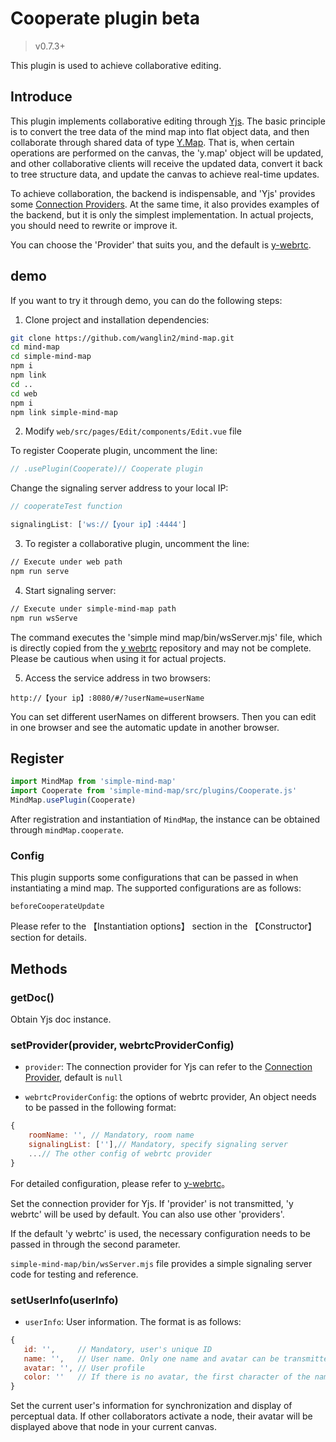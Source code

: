 # Cooperate plugin beta

> v0.7.3+

This plugin is used to achieve collaborative editing.

## Introduce

This plugin implements collaborative editing through [Yjs](https://github.com/yjs/yjs). The basic principle is to convert the tree data of the mind map into flat object data, and then collaborate through shared data of type [Y.Map](https://docs.yjs.dev/api/shared-types/y.map). That is, when certain operations are performed on the canvas, the 'y.map' object will be updated, and other collaborative clients will receive the updated data, convert it back to tree structure data, and update the canvas to achieve real-time updates.

To achieve collaboration, the backend is indispensable, and 'Yjs' provides some [Connection Providers](https://docs.yjs.dev/ecosystem/connection-provider). At the same time, it also provides examples of the backend, but it is only the simplest implementation. In actual projects, you should need to rewrite or improve it.

You can choose the 'Provider' that suits you, and the default is [y-webrtc](https://github.com/yjs/y-webrtc).

## demo

If you want to try it through demo, you can do the following steps:

1. Clone project and installation dependencies:

```bash
git clone https://github.com/wanglin2/mind-map.git
cd mind-map
cd simple-mind-map
npm i
npm link
cd ..
cd web
npm i
npm link simple-mind-map
```

2. Modify `web/src/pages/Edit/components/Edit.vue` file

To register Cooperate plugin, uncomment the line:

```js
// .usePlugin(Cooperate)// Cooperate plugin
```

Change the signaling server address to your local IP:

```js
// cooperateTest function

signalingList: ['ws://【your ip】:4444']
```

3. To register a collaborative plugin, uncomment the line:

```bash
// Execute under web path
npm run serve
```

4. Start signaling server:

```bash
// Execute under simple-mind-map path
npm run wsServe
```

The command executes the 'simple mind map/bin/wsServer.mjs' file, which is directly copied from the [y webrtc](https://github.com/yjs/y-webrtc) repository and may not be complete. Please be cautious when using it for actual projects.

5. Access the service address in two browsers:

```
http://【your ip】:8080/#/?userName=userName
```

You can set different userNames on different browsers. Then you can edit in one browser and see the automatic update in another browser.

## Register

```js
import MindMap from 'simple-mind-map'
import Cooperate from 'simple-mind-map/src/plugins/Cooperate.js'
MindMap.usePlugin(Cooperate)
```

After registration and instantiation of `MindMap`, the instance can be obtained through `mindMap.cooperate`.

### Config

This plugin supports some configurations that can be passed in when instantiating a mind map. The supported configurations are as follows:

`beforeCooperateUpdate`

Please refer to the 【Instantiation options】 section in the 【Constructor】 section for details.

## Methods

### getDoc()

Obtain Yjs doc instance.

### setProvider(provider, webrtcProviderConfig)

- `provider`: The connection provider for Yjs can refer to the [Connection Provider](https://docs.yjs.dev/ecosystem/connection-provider), default is `null`

- `webrtcProviderConfig`: the options of webrtc provider, An object needs to be passed in the following format:

```js
{ 
    roomName: '', // Mandatory, room name
    signalingList: [''],// Mandatory, specify signaling server
    ...// The other config of webrtc provider
}
```

For detailed configuration, please refer to [y-webrtc](https://github.com/yjs/y-webrtc)。

Set the connection provider for Yjs. If 'provider' is not transmitted, 'y webrtc' will be used by default. You can also use other 'providers'.

If the default 'y webrtc' is used, the necessary configuration needs to be passed in through the second parameter.

`simple-mind-map/bin/wsServer.mjs` file provides a simple signaling server code for testing and reference.

### setUserInfo(userInfo)

- `userInfo`: User information. The format is as follows:

```js
{
   id: '',     // Mandatory, user's unique ID
   name: '',   // User name. Only one name and avatar can be transmitted. If both are transmitted, avatar will be displayed
   avatar: '', // User profile
   color: ''   // If there is no avatar, the first character of the name will be displayed as a circle, and the color of the text will be white. The color of the circle can be set through this field
}
```

Set the current user's information for synchronization and display of perceptual data. If other collaborators activate a node, their avatar will be displayed above that node in your current canvas.